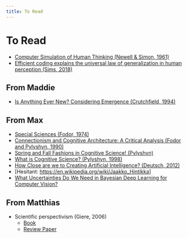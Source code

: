 ```yaml
---
title: To Read
---
```

# To Read
- [Computer Simulation of Human Thinking (Newell & Simon, 1961)](http://www.cogsci.ucsd.edu/~coulson/203/newell-simon.pdf)
- [Efficient coding explains the universal law of generalization in human perception (Sims, 2018)](http://science.sciencemag.org/content/360/6389/652/tab-pdf)

## From Maddie
- [Is Anything Ever New? Considering Emergence (Crutchfield, 1994)](http://csc.ucdavis.edu/~cmg/papers/EverNew.pdf)

## From Max
- [Special Sciences (Fodor, 1974)](https://link.springer.com/article/10.1007%2FBF00485230)
- [Connectionism and Cognitive Architecture: A Critical Analysis (Fodor and Pylyshyn, 1990)](http://ruccs.rutgers.edu/images/personal-zenon-pylyshyn/proseminars/Proseminar13/ConnectionistArchitecture.pdf)
- [Spring and Fall Fashions in Cognitive Science! (Pylyshyn)](http://ruccs.rutgers.edu/zenon/25-personal-sites/zenon-pylyshyn/291-spring-and-fall-fashions-in-cognitive-science)
- [What is Cognitive Science? (Pylyshyn, 1998)](http://ruccs.rutgers.edu/images/personal-zenon-pylyshyn/proseminars/Proseminar13/WhatIsCogsci.pdf)
- [How Close are we to Creating Artificial Intelligence? (Deutsch, 2012)](https://aeon.co/essays/how-close-are-we-to-creating-artificial-intelligence)
- [Hesitant: https://en.wikipedia.org/wiki/Jaakko_Hintikka]
- [What Uncertainties Do We Need in Bayesian Deep
Learning for Computer Vision?](https://arxiv.org/pdf/1703.04977.pdf)

## From Matthias
- Scientific perspectivism (Giere, 2006)
  - [Book](https://philpapers.org/rec/GIESP)
  - [Review Paper](https://www.ncbi.nlm.nih.gov/pmc/articles/PMC2677569)
